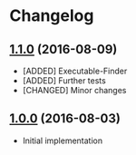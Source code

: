 # Changelog

## [1.1.0](https://github.com/tommy-muehle/php-gpg-verifier/tree/1.1.0) (2016-08-09)

* [ADDED] Executable-Finder
* [ADDED] Further tests
* [CHANGED] Minor changes 

## [1.0.0](https://github.com/tommy-muehle/php-gpg-verifier/tree/1.0.0) (2016-08-03)

* Initial implementation

